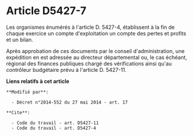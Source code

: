# Article D5427-7

Les organismes énumérés à l'article D. 5427-4, établissent à la fin de chaque exercice un compte d'exploitation un compte des
pertes et profits et un bilan. 

Après approbation de ces documents par le conseil d'administration, une expédition en est adressée au   directeur
départemental ou, le cas échéant, régional des finances publiques chargé des vérifications ainsi qu'au contrôleur budgétaire
prévu à l'article D. 5427-11.

**Liens relatifs à cet article**

	**Modifié par**:

	  - Décret n°2014-552 du 27 mai 2014 - art. 17

	**Cite**:

	  - Code du travail - art. D5427-11
	  - Code du travail - art. D5427-4
